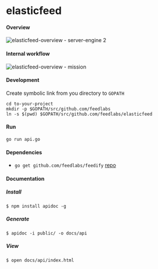 elasticfeed
===========
#### Overview
![elasticfeed-overview - server-engine 2](https://cloud.githubusercontent.com/assets/1843523/7103135/4fb3d170-e099-11e4-9c50-8fb7090331a5.png)

#### Internal workflow
![elasticfeed-overview - mission](https://cloud.githubusercontent.com/assets/1843523/7103001/212978e0-e095-11e4-8b23-091adefe3cb7.png)

#### Development
Create symbolic link from you directory to `GOPATH`
```
cd to-your-project
mkdir -p $GOPATH/src/github.com/feedlabs
ln -s $(pwd) $GOPATH/src/github.com/feedlabs/elasticfeed
```

#### Run
`go run api.go`

#### Dependencies
* `go get github.com/feedlabs/feedify` [repo](https://github.com/feedlabs/feedify)

#### Documentation

##### Install

```
$ npm install apidoc -g
```

##### Generate

```
$ apidoc -i public/ -o docs/api
```

##### View
```
$ open docs/api/index.html
```
